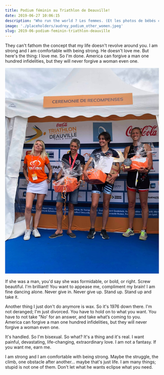 ```yaml
---
title: Podium féminin au Triathlon de Deauville!
date: 2019-06-27 10:06:15
description: "Who run the world ? Les femmes. (Et les photos de bébés chatons.) On vous raconte cette journée couronnée par le succès d'Audrey."
image: './placeholders/audrey_podium_other_women.jpeg'
slug: 2019-06-podium-feminin-triathlon-deauville
---
```


They can't fathom the concept that my life doesn't revolve around you. I am strong and I am comfortable with being strong. He doesn't love me. But here's the thing: I love me. So I'm done. America can forgive a man one hundred infidelities, but they will never forgive a woman even one.

![Image](./placeholders/audrey_podium_other_women.jpeg)

If she was a man, you'd say she was formidable, or bold, or right. Screw beautiful. I'm brilliant! You want to appease me, compliment my brain! I am fine dancing alone. Never give in. Never give up. Stand up. Stand up and take it.

Another thing I just don't do anymore is wax. So it's 1976 down there. I'm not deranged; I'm just divorced. You have to hold on to what you want. You have to not take "No' for an answer, and take what’s coming to you. America can forgive a man one hundred infidelities, but they will never forgive a woman even one.

It's handled. So I'm bisexual. So what? It's a thing and it's real. I want painful, devastating, life-changing, extraordinary love. I am not a fantasy. If you want me, earn me.

I am strong and I am comfortable with being strong. Maybe the struggle, the climb, one obstacle after another… maybe that's just life. I am many things; stupid is not one of them. Don't let what he wants eclipse what you need.
